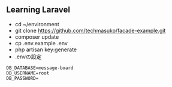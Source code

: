 ## Learning Laravel

- cd ~/environment
- git clone https://github.com/techmasuko/facade-example.git
- composer update
- cp .env.example .env
- php artisan key:generate
- .envの設定

```
DB_DATABASE=message-board
DB_USERNAME=root
DB_PASSWORD=
```